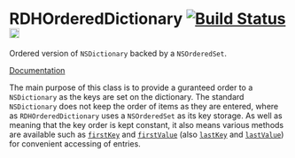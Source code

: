 RDHOrderedDictionary [![Build Status](https://travis-ci.org/rhodgkins/RDHOrderedDictionary.png?branch=master)](https://travis-ci.org/rhodgkins/RDHOrderedDictionary) <a href="http://badge.fury.io/co/RDHOrderedDictionary"><img src="https://badge.fury.io/co/RDHOrderedDictionary@2x.png" alt="Pod version" height="18"></a>
====================

Ordered version of `NSDictionary` backed by a `NSOrderedSet`.

[Documentation](http://cocoadocs.org/docsets/RDHOrderedDictionary/0.2.0/index.html)

The main purpose of this class is to provide a guranteed order to a `NSDictionary` as the keys are set on the dictionary. The standard `NSDictionary` does not keep the order of items as they are entered, where as `RDHOrderedDictionary` uses a `NSOrderedSet` as its key storage. As well as meaning that the key order is kept constant, it also means various methods are available such as [`firstKey`](http://cocoadocs.org/docsets/RDHOrderedDictionary/0.2.0/Classes/RDHOrderedDictionary.html#//api/name/firstKey) and  [`firstValue`](http://cocoadocs.org/docsets/RDHOrderedDictionary/0.2.0/Classes/RDHOrderedDictionary.html#//api/name/firstValue) (also [`lastKey`](http://cocoadocs.org/docsets/RDHOrderedDictionary/0.2.0/Classes/RDHOrderedDictionary.html#//api/name/lastKey) and  [`lastValue`](http://cocoadocs.org/docsets/RDHOrderedDictionary/0.2.0/Classes/RDHOrderedDictionary.html#//api/name/lastValue)) for convenient accessing of entries.
